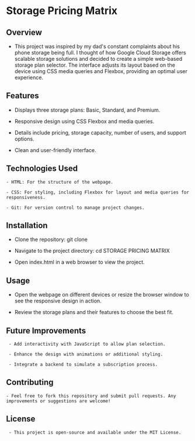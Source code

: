 # Storage Pricing Matrix

  ## Overview

   - This project was inspired by my dad's constant complaints about his phone storage being full. I thought of how Google Cloud Storage offers scalable storage solutions and decided to create a simple web-based storage plan selector. The interface adjusts its layout based on the device using CSS media queries and Flexbox, providing an optimal user experience.

  ## Features
     
   - Displays three storage plans: Basic, Standard, and Premium.

   - Responsive design using CSS Flexbox and media queries.

   - Details include pricing, storage capacity, number of users, and support options.

   - Clean and user-friendly interface.

  ## Technologies Used

    - HTML: For the structure of the webpage.

    - CSS: For styling, including Flexbox for layout and media queries for responsiveness.

    - Git: For version control to manage project changes.

  ## Installation

   - Clone the repository:
            git clone <repository-url>

   - Navigate to the project directory:
            cd STORAGE PRICING MATRIX

   - Open index.html in a web browser to view the project.

  ## Usage

   - Open the webpage on different devices or resize the browser window to see the responsive design in  action.

   - Review the storage plans and their features to choose the best fit.

  ## Future Improvements

     - Add interactivity with JavaScript to allow plan selection.

     - Enhance the design with animations or additional styling.

     - Integrate a backend to simulate a subscription process.

  ## Contributing

    - Feel free to fork this repository and submit pull requests. Any improvements or suggestions are welcome!

  ## License

     - This project is open-source and available under the MIT License.